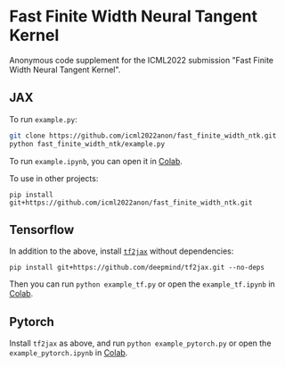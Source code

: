 # Fast Finite Width Neural Tangent Kernel
Anonymous code supplement for the ICML2022 submission "Fast Finite Width Neural Tangent Kernel". 

## JAX

To run `example.py`:
```bash
git clone https://github.com/icml2022anon/fast_finite_width_ntk.git 
python fast_finite_width_ntk/example.py
```

To run `example.ipynb`, you can open it in [Colab](https://colab.research.google.com/github/icml2022anon/fast_finite_width_ntk/blob/main/example.ipynb).

To use in other projects:
```commandline
pip install git+https://github.com/icml2022anon/fast_finite_width_ntk.git
```

## Tensorflow

In addition to the above, install [`tf2jax`](https://github.com/deepmind/tf2jax) without dependencies:
```commandline
pip install git+https://github.com/deepmind/tf2jax.git --no-deps
```

Then you can run `python example_tf.py` or open the `example_tf.ipynb` in [Colab](https://colab.research.google.com/github/icml2022anon/fast_finite_width_ntk/blob/main/example_tf.ipynb).

## Pytorch

Install `tf2jax` as above, and run `python example_pytorch.py` or open the `example_pytorch.ipynb` in [Colab](https://colab.research.google.com/github/icml2022anon/fast_finite_width_ntk/blob/main/example_pytorch.ipynb).
